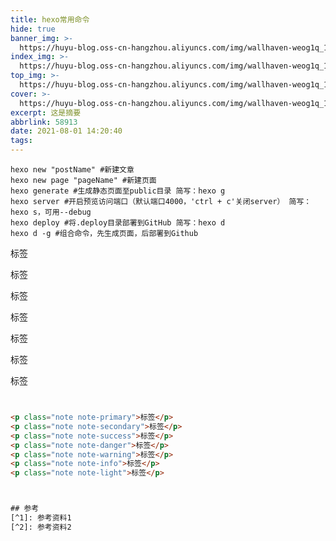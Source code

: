 ```yaml
---
title: hexo常用命令
hide: true
banner_img: >-
  https://huyu-blog.oss-cn-hangzhou.aliyuncs.com/img/wallhaven-weog1q_1920x1080.png?x-oss-process=style/huyu
index_img: >-
  https://huyu-blog.oss-cn-hangzhou.aliyuncs.com/img/wallhaven-weog1q_1920x1080.png?x-oss-process=style/huyu
top_img: >-
  https://huyu-blog.oss-cn-hangzhou.aliyuncs.com/img/wallhaven-weog1q_1920x1080.png?x-oss-process=style/huyu
cover: >-
  https://huyu-blog.oss-cn-hangzhou.aliyuncs.com/img/wallhaven-weog1q_1920x1080.png?x-oss-process=style/huyu
excerpt: 这是摘要
abbrlink: 58913
date: 2021-08-01 14:20:40
tags:
---
```


```shell
hexo new "postName" #新建文章
hexo new page "pageName" #新建页面
hexo generate #生成静态页面至public目录 简写：hexo g
hexo server #开启预览访问端口（默认端口4000，'ctrl + c'关闭server） 简写：hexo s，可用--debug
hexo deploy #将.deploy目录部署到GitHub 简写：hexo d
hexo d -g #组合命令，先生成页面，后部署到Github
```
<p class="note note-primary">标签</p>
<p class="note note-secondary">标签</p>
<p class="note note-success">标签</p>
<p class="note note-danger">标签</p>
<p class="note note-warning">标签</p>
<p class="note note-info">标签</p>
<p class="note note-light">标签</p>

```html


<p class="note note-primary">标签</p>
<p class="note note-secondary">标签</p>
<p class="note note-success">标签</p>
<p class="note note-danger">标签</p>
<p class="note note-warning">标签</p>
<p class="note note-info">标签</p>
<p class="note note-light">标签</p>



## 参考
[^1]: 参考资料1
[^2]: 参考资料2
```
